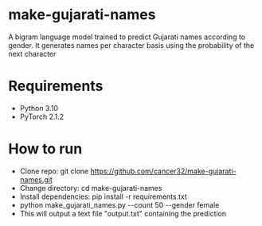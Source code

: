 # make-gujarati-names
A bigram language model trained to predict Gujarati names according to gender. It generates names per character basis using the probability of the next character

# Requirements
- Python 3.10
- PyTorch 2.1.2

# How to run
- Clone repo: 
  git clone https://github.com/cancer32/make-gujarati-names.git
- Change directory:
  cd make-gujarati-names
- Install dependencies:
  pip install -r requirements.txt
- python make_gujarati_names.py --count 50 --gender female
- This will output a text file "output.txt" containing the prediction